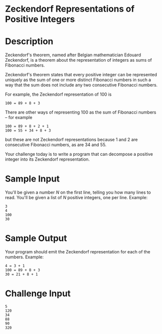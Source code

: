 # Zeckendorf Representations of Positive Integers
<div class="md"><h1>Description</h1>
<p>Zeckendorf's theorem, named after Belgian mathematician Edouard Zeckendorf, is a theorem about the representation of integers as sums of Fibonacci numbers.</p>
<p>Zeckendorf's theorem states that every positive integer can be represented uniquely as the sum of one or more distinct Fibonacci numbers in such a way that the sum does not include any two consecutive Fibonacci numbers. </p>
<p>For example, the Zeckendorf representation of 100 is</p>
<pre><code>100 = 89 + 8 + 3
</code></pre>
<p>There are other ways of representing 100 as the sum of Fibonacci numbers – for example</p>
<pre><code>100 = 89 + 8 + 2 + 1
100 = 55 + 34 + 8 + 3
</code></pre>
<p>but these are not Zeckendorf representations because 1 and 2 are consecutive Fibonacci numbers, as are 34 and 55.</p>
<p>Your challenge today is to write a program that can decompose a positive integer into its Zeckendorf representation.</p>
<h1>Sample Input</h1>
<p>You'll be given a number <em>N</em> on the first line, telling you how many lines to read. You'll be given a list of <em>N</em> positive integers, one per line. Example:</p>
<pre><code>3
4
100
30
</code></pre>
<h1>Sample Output</h1>
<p>Your program should emit the Zeckendorf representation for each of the numbers. Example:</p>
<pre><code>4 = 3 + 1
100 = 89 + 8 + 3 
30 = 21 + 8 + 1
</code></pre>
<h1>Challenge Input</h1>
<pre><code>5
120
34
88
90
320
</code></pre>
</div>
